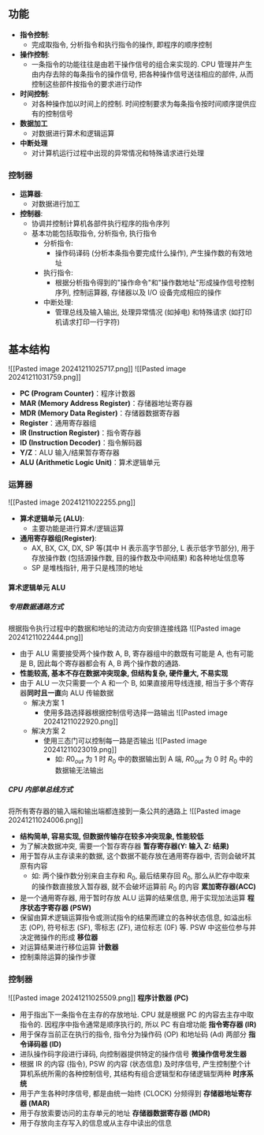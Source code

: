 ## 功能
- **指令控制**: 
	- 完成取指令, 分析指令和执行指令的操作, 即程序的顺序控制
- **操作控制**:
	- 一条指令的功能往往是由若干操作信号的组合来实现的. CPU 管理并产生由内存去除的每条指令的操作信号, 把各种操作信号送往相应的部件, 从而控制这些部件按指令的要求进行动作
- **时间控制**:
	- 对各种操作加以时间上的控制. 时间控制要求为每条指令按时间顺序提供应有的控制信号
- **数据加工**
	- 对数据进行算术和逻辑运算
- **中断处理**
	- 对计算机运行过程中出现的异常情况和特殊请求进行处理
### 控制器
- **运算器**: 
	- 对数据进行加工
- **控制器**: 
	- 协调并控制计算机各部件执行程序的指令序列
	- 基本功能包括取指令, 分析指令, 执行指令
		- 分析指令: 
			- 操作码译码 (分析本条指令要完成什么操作), 产生操作数的有效地址
		- 执行指令: 
			- 根据分析指令得到的"操作命令"和"操作数地址"形成操作信号控制序列, 控制运算器, 存储器以及 I/O 设备完成相应的操作
		- 中断处理: 
			- 管理总线及输入输出, 处理异常情况 (如掉电) 和特殊请求 (如打印机请求打印一行字符)
## 基本结构
![[Pasted image 20241211025717.png]]
![[Pasted image 20241211031759.png]]
- **PC (Program Counter)**：程序计数器
- **MAR (Memory Address Register)**：存储器地址寄存器
- **MDR (Memory Data Register)**：存储器数据寄存器
- **Register**：通用寄存器组
- **IR (Instruction Register)**：指令寄存器
- **ID (Instruction Decoder)**：指令解码器
- **Y/Z**：ALU 输入/结果暂存寄存器
- **ALU (Arithmetic Logic Unit)**：算术逻辑单元
### 运算器
![[Pasted image 20241211022255.png]]
- **算术逻辑单元 (ALU)**: 
	- 主要功能是进行算术/逻辑运算
- **通用寄存器组(Register)**: 
	- AX, BX, CX, DX, SP 等(其中 H 表示高字节部分, L 表示低字节部分), 用于存放操作数 (包括源操作数, 目的操作数及中间结果) 和各种地址信息等
	- SP 是堆栈指针, 用于只是栈顶的地址
#### 算术逻辑单元 ALU
##### 专用数据通路方式
根据指令执行过程中的数据和地址的流动方向安排连接线路
![[Pasted image 20241211022444.png]]
- 由于 ALU 需要接受两个操作数 A, B, 寄存器组中的数既有可能是 A, 也有可能是 B, 因此每个寄存器都会有 A, B 两个操作数的通路.
- **性能较高, 基本不存在数据冲突现象, 但结构复杂, 硬件量大, 不易实现**
- 由于 ALU 一次只需要一个 A 和一个 B, 如果直接用导线连接, 相当于多个寄存器**同时且一直**向 ALU 传输数据
	- 解决方案 1
		- 使用多路选择器根据控制信号选择一路输出
		  ![[Pasted image 20241211022920.png]]
	- 解决方案 2
		- 使用三态门可以控制每一路是否输出
		  ![[Pasted image 20241211023019.png]]
		  - 如: ${R0}_{out}$ 为 $1$ 时 $R_{0}$ 中的数据输出到 A 端, ${R0}_{out}$ 为 $0$ 时 $R_{0}$ 中的数据输无法输出
##### CPU 内部单总线方式
将所有寄存器的输入端和输出端都连接到一条公共的通路上
![[Pasted image 20241211024006.png]]
- **结构简单, 容易实现, 但数据传输存在较多冲突现象, 性能较低**
- 为了解决数据冲突, 需要一个暂存寄存器
**暂存寄存器(Y: 输入 Z: 结果)**
- 用于暂存从主存读来的数据, 这个数据不能存放在通用寄存器中, 否则会破坏其原有内容
	- 如: 两个操作数分别来自主存和 $R_{0}$, 最后结果存回 $R_{0}$, 那么从贮存中取来的操作数直接放入暂存器, 就不会破坏运算前 $R_{0}$ 的内容
**累加寄存器(ACC)**
- 是一个通用寄存器, 用于暂时存放 ALU 运算的结果信息, 用于实现加法运算
**程序状态字寄存器 (PSW)**
- 保留由算术逻辑运算指令或测试指令的结果而建立的各种状态信息, 如溢出标志 (OP), 符号标志 (SF), 零标志 (ZF), 进位标志 (0F) 等. PSW 中这些位参与并决定微操作的形成
**移位器**
- 对运算结果进行移位运算
**计数器**
- 控制乘除运算的操作步骤
### 控制器
![[Pasted image 20241211025509.png]]
**程序计数器 (PC)**
- 用于指出下一条指令在主存的存放地址. CPU 就是根据 PC 的内容去主存中取指令的. 因程序中指令通常是顺序执行的, 所以 PC 有自增功能
**指令寄存器 (IR)**
- 用于保存当前正在执行的指令, 指令分为操作码 (OP) 和地址码 (Ad) 两部分
**指令译码器 (ID)**
- 进队操作码字段进行译码, 向控制器提供特定的操作信号
**微操作信号发生器**
- 根据 IR 的内容 (指令), PSW 的内容 (状态信息) 及时序信号, 产生控制整个计算机系统所需的各种控制信号, 其结构有组合逻辑型和存储逻辑型两种
**时序系统**
- 用于产生各种时序信号, 都是由统一始终 (CLOCK) 分频得到
**存储器地址寄存器 (MAR)**
- 用于存放索要访问的主存单元的地址
**存储器数据寄存器 (MDR)**
- 用于存放向主存写入的信息或从主存中读出的信息
